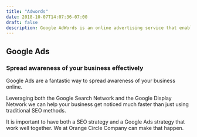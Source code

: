 ```yaml
---
title: "Adwords"
date: 2018-10-07T14:07:36-07:00
draft: false
description: Google AdWords is an online advertising service that enables advertisers to compete to display brief advertising copy to web users, based in part on keywords, predefined by the advertisers, that might link the copy to the content of web pages shown to users. Web pages from Google and from partner websites are designed to allow Google to select and display this advertising copy.
---
```


<h2 class="title">Google Ads</h2>
<h3 class="subtitle">
  Spread awareness of your business effectively  
</h3>
<p>Google Ads are a fantastic way to spread awareness of your business online.</p>
<p>Leveraging both the Google Search Network and the Google Display Network we can help your business get noticed much faster than just using traditional <a routerLink="../seo">SEO</a> methods.</p>
<p>It is important to have both a SEO strategy and a Google Ads strategy that work well together. We at Orange Circle Company can make that happen.</p>
